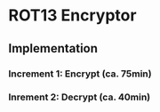 # ROT13 Encryptor
## Implementation
### Increment 1: Encrypt (ca. 75min)
### Inrement 2: Decrypt (ca. 40min)